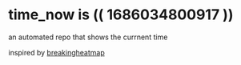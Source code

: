 # time_now is (( 1686034800917 ))

an automated repo that shows the currnent time

inspired by [breakingheatmap](https://github.com/breakingheatmap/breakingheatmap)